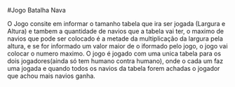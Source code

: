 #Jogo
Batalha Nava

O Jogo consite em informar o tamanho tabela que ira ser jogada (Largura e Altura) e tambem a quantidade de navios que a tabela vai ter,
o maximo de navios que pode ser colocado é a metade da multiplicação da largura pela altura, e se for informado um valor maior de o iformado pelo jogo, o jogo vai colocar o numero maximo.
O jogo é jogado com uma unica tabela para os dois jogadores(ainda só tem humano contra humano), onde o cada um faz uma jogada e quando todos os navios da tabela forem achadas o jogador que achou mais navios ganha.

